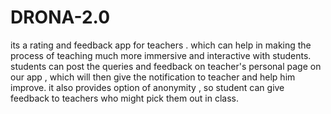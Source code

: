 # DRONA-2.0
its a rating and feedback app for teachers . which can help in making the process of teaching much more immersive and interactive with students. students can post the queries and feedback on teacher's personal page on our app , which will then give the notification to teacher and help him improve. it also provides option of anonymity , so student can give feedback to teachers who might pick them out in class.
